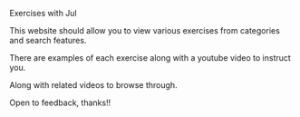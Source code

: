 Exercises with Jul

This website should allow you to view various exercises from categories and search features.

There are examples of each exercise along with a youtube video to instruct you.

Along with related videos to browse through.

Open to feedback, thanks!!
